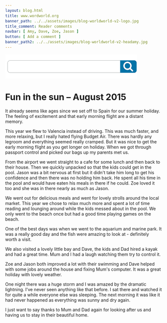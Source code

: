 ```yaml
---
layout: blog.html
title: www.wordworld.org
banner_path: ../../assets/images/blog-worldworld-v2-logo.jpg
title_comment: Reader comments
navbar: [ Amy, Dave, Zoe, Jason ]
button: [ Add a comment ]
banner_path2: ../../assets/images/blog-worldworld-v2-headamy.jpg
---
```


![](../../assets/images/blog-worldworld-v2-search.png)


# Fun in the sun – August 2015


It already seems like ages since we set off to Spain for our summer holiday. The feeling of excitement and that early morning flight are a distant memory.

This year we flew to Valencia instead of driving. This was much faster, and more relaxing, but I really hated flying Budget Air. There was hardly any legroom and everything seemed really cramped. But it was nice to get the early morning flight as you get longer on holiday. When we got through passport control and picked our bags up my parents met us.

From the airport we went straight to a cafe for some lunch and then back to their house. Then we quickly unpacked so that the kids could get in the pool. Jason was a bit nervous at first but it didn't take him long to get his confidence and then there was no holding him back. He spent all his time in the pool and would have eaten his meals in there if he could. Zoe loved it too and she was in there nearly as much as Jason.

We went out for delicious meals and went for lovely strolls around the local market. This year we chose to relax much more and spent a lot of time reading and lounging around while the kids messed about in the pool. We only went to the beach once but had a good time playing games on the beach.

One of the best days was when we went to the aquarium and marine park. It was a really good day and the fish were amazing to look at - definitely worth a visit.

We also visited a lovely little bay and Dave, the kids and Dad hired a kayak and had a great time. Mum and I had a laugh watching them try to control it.

Zoe and Jason both improved a lot with their swimming and Dave helped with some jobs around the house and fixing Mum's computer. It was a great holiday with lovely weather.

One night there was a huge storm and I was amazed by the dramatic lightning. I've never seen anything like that before. I sat there and watched it for quite a while everyone else was sleeping. The next morning it was like it had never happened as everything was sunny and dry again.

I just want to say thanks to Mum and Dad again for looking after us and having us to stay in their beautiful home.







